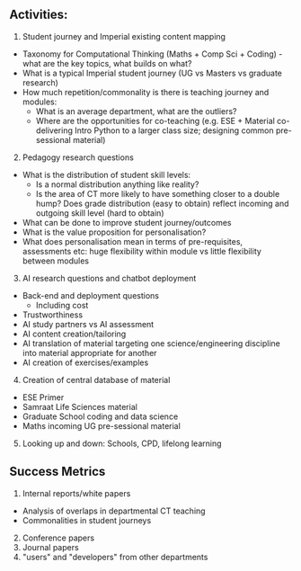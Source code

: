 ## Activities:

1. Student journey and Imperial existing content mapping
  - Taxonomy for Computational Thinking (Maths + Comp Sci + Coding) - what are the key topics, what builds on what?
  - What is a typical Imperial student journey (UG vs Masters vs graduate research)
  - How much repetition/commonality is there is teaching journey and modules:
    - What is an average department, what are the outliers?
    - Where are the opportunities for co-teaching (e.g. ESE + Material co-delivering Intro Python to a larger class size; designing common pre-sessional material)


2. Pedagogy research questions
  - What is the distribution of student skill levels:
    - Is a normal distribution anything like reality?
    - Is the area of CT more likely to have something closer to a double hump? Does grade distribution (easy to obtain) reflect incoming and outgoing skill level (hard to obtain)
  - What can be done to improve student journey/outcomes
  - What is the value proposition for personalisation?
  - What does personalisation mean in terms of pre-requisites, assessments etc: huge flexibility within module vs little flexibility between modules

3. AI research questions and chatbot deployment
  - Back-end and deployment questions
    - Including cost
  - Trustworthiness
  - AI study partners vs AI assessment
  - AI content creation/tailoring
  - AI translation of material targeting one science/engineering discipline into material appropriate for another
  - AI creation of exercises/examples

4. Creation of central database of material
  - ESE Primer
  - Samraat Life Sciences material
  - Graduate School coding and data science
  - Maths incoming UG pre-sessional material

5. Looking up and down: Schools, CPD, lifelong learning

## Success Metrics

1. Internal reports/white papers
  - Analysis of overlaps in departmental CT teaching
  - Commonalities in student journeys
2. Conference papers
3. Journal papers
4. "users" and "developers" from other departments

 
